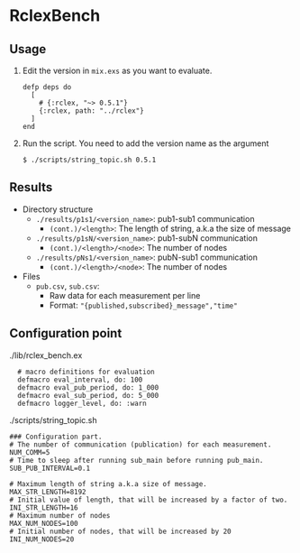 # RclexBench

## Usage

1. Edit the version in `mix.exs` as you want to evaluate.
    ```
    defp deps do
      [
        # {:rclex, "~> 0.5.1"}
        {:rclex, path: "../rclex"}
      ]
    end
    ```
1. Run the script. You need to add the version name as the argument
    ```
    $ ./scripts/string_topic.sh 0.5.1
    ```

## Results

- Directory structure
  - `./results/p1s1/<version_name>`: pub1-sub1 communication
    - `(cont.)/<length>`: The length of string, a.k.a the size of message
  - `./results/p1sN/<version_name>`: pub1-subN communication
    - `(cont.)/<length>/<node>`: The number of nodes
  - `./results/pNs1/<version_name>`: pubN-sub1 communication
    - `(cont.)/<length>/<node>`: The number of nodes
- Files
  - `pub.csv`, `sub.csv`: 
    - Raw data for each measurement per line
    - Format: `"{published,subscribed}_message","time"`


## Configuration point

./lib/rclex_bench.ex
```
  # macro definitions for evaluation
  defmacro eval_interval, do: 100
  defmacro eval_pub_period, do: 1_000
  defmacro eval_sub_period, do: 5_000
  defmacro logger_level, do: :warn
```

./scripts/string_topic.sh
```
### Configuration part.
# The number of communication (publication) for each measurement.
NUM_COMM=5
# Time to sleep after running sub_main before running pub_main.
SUB_PUB_INTERVAL=0.1

# Maximum length of string a.k.a size of message.
MAX_STR_LENGTH=8192
# Initial value of length, that will be increased by a factor of two.
INI_STR_LENGTH=16
# Maximum number of nodes
MAX_NUM_NODES=100
# Initial number of nodes, that will be increased by 20
INI_NUM_NODES=20
```

